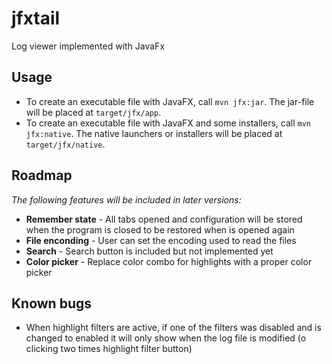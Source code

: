 # jfxtail

Log viewer implemented with JavaFx

## Usage

- To create an executable file with JavaFX, call `mvn jfx:jar`. The jar-file will be placed at `target/jfx/app`.
- To create an executable file with JavaFX and some installers, call `mvn jfx:native`. The native launchers or installers will be placed at `target/jfx/native`.

## Roadmap
_The following features will be included in later versions:_

- **Remember state** - All tabs opened and configuration will be stored when the program is closed to be restored when is opened again
- **File enconding** - User can set the encoding used to read the files
- **Search** - Search button is included but not implemented yet
- **Color picker** - Replace color combo for highlights with a proper color picker

## Known bugs

- When highlight filters are active, if one of the filters was disabled and is changed to enabled it will only show when the log file is modified (o clicking two times highlight filter button)
